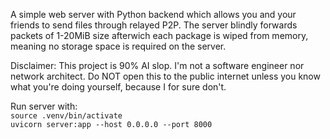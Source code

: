 A simple web server with Python backend which allows you and your friends to send files through relayed P2P. The server blindly forwards packets of 1-20MiB size afterwich each package is wiped from memory, meaning no storage space is required on the server.

Disclaimer: This project is 90% AI slop. I'm not a software engineer nor network architect. Do NOT open this to the public internet unless you know what you're doing yourself, because I for sure don't.

Run server with:  
`source .venv/bin/activate`  
`uvicorn server:app --host 0.0.0.0 --port 8000`

